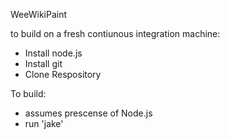 WeeWikiPaint

to build on a fresh contiunous integration machine:
- Install node.js
- Install git
- Clone Respository

To build:
- assumes prescense of Node.js
- run 'jake'

